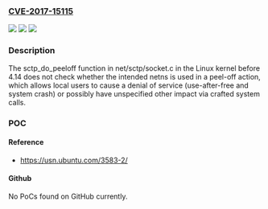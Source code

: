### [CVE-2017-15115](https://cve.mitre.org/cgi-bin/cvename.cgi?name=CVE-2017-15115)
![](https://img.shields.io/static/v1?label=Product&message=Linux%20kernel%20before%204.14-rc6&color=blue)
![](https://img.shields.io/static/v1?label=Version&message=%3D%20Linux%20kernel%20before%204.14-rc6%20&color=brighgreen)
![](https://img.shields.io/static/v1?label=Vulnerability&message=local%20crash&color=brighgreen)

### Description

The sctp_do_peeloff function in net/sctp/socket.c in the Linux kernel before 4.14 does not check whether the intended netns is used in a peel-off action, which allows local users to cause a denial of service (use-after-free and system crash) or possibly have unspecified other impact via crafted system calls.

### POC

#### Reference
- https://usn.ubuntu.com/3583-2/

#### Github
No PoCs found on GitHub currently.

